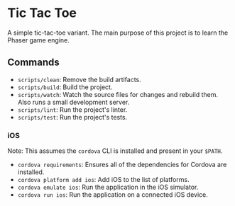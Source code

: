 # Tic Tac Toe

A simple tic-tac-toe variant. The main purpose of this project is to learn the Phaser game engine.

## Commands

* `scripts/clean`: Remove the build artifacts.
* `scripts/build`: Build the project.
* `scripts/watch`: Watch the source files for changes and rebuild them. Also runs a small
  development server.
* `scripts/lint`: Run the project's linter.
* `scripts/test`: Run the project's tests.

### iOS

Note: This assumes the `cordova` CLI is installed and present in your `$PATH`.

* `cordova requirements`: Ensures all of the dependencies for Cordova are installed.
* `cordova platform add ios`: Add iOS to the list of platforms.
* `cordova emulate ios`: Run the application in the iOS simulator.
* `cordova run ios`: Run the application on a connected iOS device.
